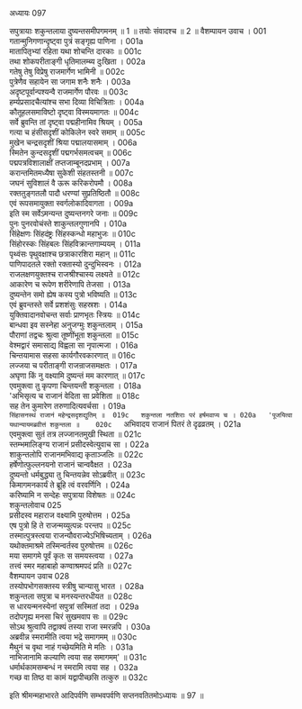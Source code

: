 अध्यायः 097

सपुत्रायाः शकुन्तलाया दुष्यन्तसमीपगमनम् ॥ 1 ॥ तयोः संवादश्च ॥ 2 ॥
वैशम्पायन उवाच ।	001  
गतान्मुनिगणान्दृष्ट्वा पुत्रं सङ्गृह्य पाणिना ।	001a  
मातापितृभ्यां रहिता यथा शोचन्ति दारकाः ॥	001c  
तथा शोकपरीताङ्गी धृतिमालम्ब्य दुःखिता ।	002a  
गतेषु तेषु विप्रेषु राजमार्गेण भामिनी ॥	002c  
पुत्रेणैव सहायेन सा जगाम शनैः शनैः ।	003a  
अदृष्टपूर्वान्पश्यन्वै राजमार्गेण पौरवः ॥	003c  
हर्म्यप्रसादचैत्यांश्च सभा दिव्या विचित्रिताः ।	004a  
कौतूहलसमाविष्टो दृष्ट्वा विस्मयमागतः ॥	004c  
सर्वे ब्रुवन्ति तां दृष्ट्वा पद्महीनामिव श्रियम् ।	005a  
गत्या च हंसीसदृशीं कोकिलेन स्वरे समाम् ॥	005c  
मुखेन चन्द्रसदृशीं श्रिया पद्मालयासमाम् ।	006a  
स्मितेन कुन्दसदृशीं पद्मगर्भसमत्वचम् ॥	006c  
पद्मपत्रविशालाक्षीं तप्तजाम्बूनदप्रभाम् ।	007a  
करान्तमितमध्यैषा सुकेशी संहतस्तनी ॥	007c  
जघनं सुविशालं वै ऊरू करिकरोपमौ ।	008a  
रक्ततुङ्गतलौ पादौ धरण्यां सुप्रतिष्ठितौ ॥	008c  
एवं रूपसमायुक्ता स्वर्गलोकादिवागता ।	009a  
इति स्म सर्वेऽमन्यन्त दुष्यन्तनगरे जनाः ॥	009c  
पुनः पुनरवोचंस्ते शाकुन्तलगुणानपि ।	010a  
सिंहेक्षणः सिंहदंष्ट्रः सिंहस्कन्धो महाभुजः ॥	010c  
सिंहोरस्कः सिंहबलः सिंहविक्रान्तगाम्ययम् ।	011a  
पृथ्वंसः पृथुवक्षाश्च छत्राकारशिरा महान् ॥	011c  
पाणिपादतले रक्तो रक्तास्यो दुन्दुभिस्वनः ।	012a  
राजलक्षणयुक्तश्च राजश्रीश्चास्य लक्ष्यते ॥	012c  
आकारेण च रूपेण शरीरेणापि तेजसा ।	013a  
दुष्यन्तेन समो ह्येष कस्य पुत्रो भविष्यति ॥	013c  
एवं ब्रुवन्तस्ते सर्वे प्रशशंसुः सहस्रशः ।	014a  
युक्तिवादानवोचन्त सर्वाः प्राणभृतः स्त्रियः ॥	014c  
बान्धवा इव सस्नेहा अनुजग्मुः शकुन्तलाम् ।	015a  
पौराणां तद्वचः श्रुत्वा तूष्णींभूता शकुन्तला ॥	015c  
वेश्मद्वारं समासाद्य विह्वला सा नृपात्मजा ।	016a  
चिन्तयामास सहसा कार्यगौरवकारणात् ॥	016c  
लज्जया च परीताङ्गी राजन्राजसमक्षतः ।	017a  
अघृणा किं नु वक्ष्यामि दुष्यन्तं मम कारणात् ॥	017c  
एवमुक्त्वा तु कृपणा चिन्तयन्ती शकुन्तला ।	018a  
'अभिसृत्य च राजानं वेदिता सा प्रवेशिता ॥	018c  
सह तेन कुमारेण तरुणादित्यवर्चसा ।	019a  
`सिंहासनस्थं राजानं महेन्द्रसदृशद्युतिम् ॥	019c  
शकुन्तला नतशिराः परं हर्षमवाप्य च ।	020a  
'पूजयित्वा यथान्यायमब्रवीत्तं शकुन्तला ॥	020c  
`अभिवादय राजानं पितरं ते दृढव्रतम् ।	021a  
एवमुक्त्वा सुतं तत्र लज्जानतमुखी स्थिता ॥	021c  
स्तम्भमालिङ्ग्य राजानं प्रसीदस्वेत्युवाच सा ।	022a  
शाकुन्तलोपि राजानमभिवाद्य कृताञ्जलिः ॥	022c  
हर्षेणोत्फुल्लनयनो राजानं चान्ववैक्षत ।	023a  
दुष्यन्तो धर्मबुद्ध्या तु चिन्तयन्नेव सोऽब्रवीत् ॥	023c  
किमागमनकार्यं ते ब्रूहि त्वं वरवर्णिनि ।	024a  
करिष्यामि न सन्देहः सपुत्राया विशेषतः ॥	024c  
शकुन्तलोवाच 	025  
प्रसीदस्व महाराज वक्ष्यामि पुरुषोत्तम ।	025a  
एष पुत्रो हि ते राजन्मय्युत्पन्नः परन्तप ॥	025c  
तस्मात्पुत्रस्त्वया राजन्यौवराज्येऽभिषिच्यताम् ।	026a  
यथोक्तमाश्रमे तस्मिन्वर्तस्व पुरुषोत्तम ॥	026c  
मया समागमे पूर्वं कृतः स समयस्त्वया ।	027a  
तत्त्वं स्मर महाबाहो कण्वाश्रमपदं प्रति ॥	027c  
वैशम्पायन उवाच 	028  
तस्योपभोगसक्तस्य स्त्रीषु चान्यासु भारत ।	028a  
शकुन्तला सपुत्रा च मनस्यन्तरधीयत ॥	028c  
स धारयन्मनस्येनां सपुत्रां सस्मितां तदा ।	029a  
तदोपगृह्य मनसा चिरं सुखमवाप सः ॥	029c  
सोऽथ श्रुत्वापि तद्वाक्यं तस्या राजा स्मरन्नपि ।	030a  
अब्रवीन्न स्मरामीति त्वया भद्रे समागमम् ॥	030c  
मैथुनं च वृथा नाहं गच्छेयमिति मे मतिः ।	031a  
नाभिजानामि कल्याणि त्वया सह समागमम्' ॥	031c  
धर्मार्थकामसम्बन्धं न स्मरामि त्वया सह ।	032a  
गच्छ वा तिष्ठ वा कामं यद्वापीच्छसि तत्कुरु ॥ 	032c  

इति श्रीमन्महाभारते आदिपर्वणि सम्भवपर्वणि सप्तनवतितमोऽध्यायः ॥ 97 ॥
